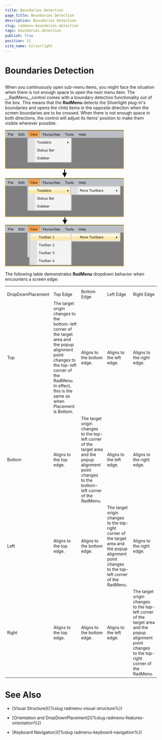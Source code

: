 ```yaml
---
title: Boundaries Detection
page_title: Boundaries Detection
description: Boundaries Detection
slug: radmenu-boundaries-detection
tags: boundaries,detection
publish: True
position: 11
site_name: Silverlight
---
```


# Boundaries Detection



## 

When you continuously open sub-menu items, you might face the situation when there is not enough space to open the next menu item. The __RadMenu__control comes with a boundary detection functionality out of the box. This means that the __RadMenu__ detects the Silverlight plug-in's boundaries and opens the child items in the opposite direction when the screen boundaries are to be crossed. When there is not enough space in both directions, the control will adjust its items' position to make them visible wherever possible.
        

![](images/RadMenu_Boundaries_Detection_01.png)

The following table demonstrates __RadMenu__ dropdown behavior when encounters a screen edge:
<table><th><tr><td>DropDownPlacement</td><td>Top Edge</td><td>Bottom Edge</td><td>Left Edge</td><td>Right Edge</td></tr></th><tr><td>Top</td><td>The target origin changes to the bottom-left corner of the target area and the popup alignment point changes to the top-left corner of the RadMenu. In effect, this is the same as when Placement is Bottom.</td><td>Aligns to the bottom edge.</td><td>Aligns to the left edge.</td><td>Aligns to the right edge.</td></tr><tr><td>Bottom</td><td>Aligns to the top edge.</td><td>The target origin changes to the top-left corner of the target area and the popup alignment point changes to the bottom-left corner of the RadMenu.</td><td>Aligns to the left edge.</td><td>Aligns to the right edge.</td></tr><tr><td>Left</td><td>Aligns to the top edge.</td><td>Aligns to the bottom edge.</td><td>The target origin changes to the top-right corner of the target area and the popup alignment point changes to the top-left corner of the RadMenu. </td><td>Aligns to the right edge.</td></tr><tr><td>Right</td><td>Aligns to the top edge.</td><td>Aligns to the bottom edge.</td><td>Aligns to the left edge.</td><td>The target origin changes to the top-left corner of the target area and the popup alignment point changes to the top-right corner of the RadMenu.</td></tr></table>

# See Also

 * [Visual Structure]({%slug radmenu-visual-structure%})

 * [Orientation and DropDownPlacement]({%slug radmenu-features-orientation%})

 * [Keyboard Navigation]({%slug radmenu-keyboard-navigation%})
